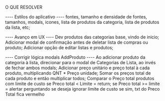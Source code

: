 O QUE RESOLVER

---- Estilos do aplicativo ----
	fontes, tamanho e densidade de fontes, tamanhos, modals, icones, lista de  produtos da categoria, lista de produtos da lista, etc;

---- Avanço em UX ----
Dev produtos das categorias base, vindo de inicio;
Adicionar modal de confirmação antes de deletar lista de compras ou produto;
Adicionar opção de editar listas e produtos;

---- Corrigir lógica modals AddProduto ----
Ao adicionar produto da categoria à lista, direcionar para o modal de Categorias de Lista, ao invés de fechar ambos modals;
Adicionar preço unitário e preço total à cada produto, multiplicando QNT * Preço unidade;
	Somar os preços total de cada produto e então multiplicar todos;
	Comparar o Preço total produtos com limite de custo
		se Preco total < Limite = return;
		se Preco total >= limite = alertar perguntando se deseja ignorar limite de custo
			se sim, txt do Preco Total fica vermelho
